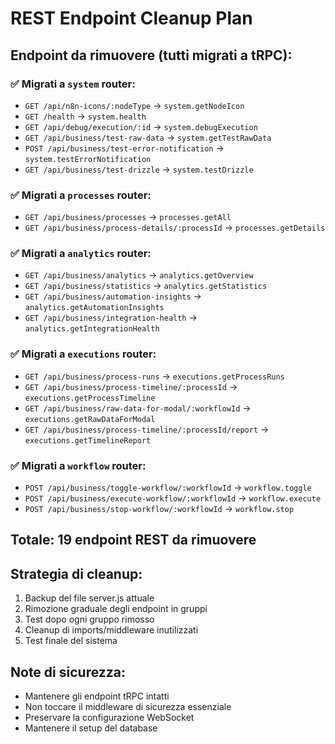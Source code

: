 # REST Endpoint Cleanup Plan

## Endpoint da rimuovere (tutti migrati a tRPC):

### ✅ Migrati a `system` router:
- `GET /api/n8n-icons/:nodeType` → `system.getNodeIcon`
- `GET /health` → `system.health`
- `GET /api/debug/execution/:id` → `system.debugExecution`
- `GET /api/business/test-raw-data` → `system.getTestRawData`
- `POST /api/business/test-error-notification` → `system.testErrorNotification`
- `GET /api/business/test-drizzle` → `system.testDrizzle`

### ✅ Migrati a `processes` router:
- `GET /api/business/processes` → `processes.getAll`
- `GET /api/business/process-details/:processId` → `processes.getDetails`

### ✅ Migrati a `analytics` router:
- `GET /api/business/analytics` → `analytics.getOverview`
- `GET /api/business/statistics` → `analytics.getStatistics`
- `GET /api/business/automation-insights` → `analytics.getAutomationInsights`
- `GET /api/business/integration-health` → `analytics.getIntegrationHealth`

### ✅ Migrati a `executions` router:
- `GET /api/business/process-runs` → `executions.getProcessRuns`
- `GET /api/business/process-timeline/:processId` → `executions.getProcessTimeline`
- `GET /api/business/raw-data-for-modal/:workflowId` → `executions.getRawDataForModal`
- `GET /api/business/process-timeline/:processId/report` → `executions.getTimelineReport`

### ✅ Migrati a `workflow` router:
- `POST /api/business/toggle-workflow/:workflowId` → `workflow.toggle`
- `POST /api/business/execute-workflow/:workflowId` → `workflow.execute`  
- `POST /api/business/stop-workflow/:workflowId` → `workflow.stop`

## Totale: 19 endpoint REST da rimuovere

## Strategia di cleanup:
1. Backup del file server.js attuale
2. Rimozione graduale degli endpoint in gruppi
3. Test dopo ogni gruppo rimosso
4. Cleanup di imports/middleware inutilizzati
5. Test finale del sistema

## Note di sicurezza:
- Mantenere gli endpoint tRPC intatti
- Non toccare il middleware di sicurezza essenziale
- Preservare la configurazione WebSocket
- Mantenere il setup del database